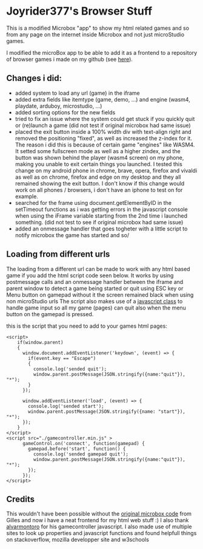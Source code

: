 # Joyrider377's Browser Stuff
This is a modified Microbox "app" to show my html related games and so from any page on the internet inside Microbox and not just microStudio games. 

I modified the microBox app to be able to add it as a frontend to a repository of browser games i made on my github (see [here](https://joyrider3774.github.io/my_browser_games/)). 

## Changes i did:

* added system to load any url (game) in the iframe
* added extra fields like itemtype (game, demo, ...) and engine (wasm4, playdate, arduboy, microstudio, ...) 
* added sorting options for the new fields
* tried to fix an issue where the system could get stuck if you quickly quit or (re)launch a game (did not test if original microbox had same issue)
* placed the exit button inside a 100% width div with text-align right and removed the positioning "fixed", as well as increased the z-index for it. The reason i did this is because of certain game "engines" like WASM4. It setted some fullscreen mode as well as a higher zindex, and the button was shown behind the player (wasm4 screen) on my phone, making you unable to exit certain things you launched. I tested this change on my android phone in chrome, brave, opera, firefox and vivaldi as well as on chrome, firefox and edge on my desktop and they all remained showing the exit button. I don't know if this change would work on all phones / browsers, i don't have an iphone to test on for example. 
* searched for the frame using document.getElementByID in the setTimeout functions as i was getting errors in the javascript console when using the iFrame variable starting from the 2nd time i launched something. (did not test to see if original microbox had same issue)
* added an onmessage handler that goes togheter with a little script to notify microbox the game has started and so/

## Loading from different urls

The loading from a different url can be made to work with any html based game if you add the html script code seen below. It works by using postmessage calls and an onmessage handler between the iframe and parent window to detect a game being started or quit using ESC key or Menu button on gamepad without it the screen remained black when using non microStudio urls
The script also makes use of a [javascript class](https://github.com/alvaromontoro/gamecontroller.js/blob/master/dist/gamecontroller.min.js) to handle game input so all my game (pages) can quit also when the menu button on the gamepad is pressed.

this is the script that you need to add to your games html pages:

```
<script>
    if(window.parent)
    {
      window.document.addEventListener('keydown', (event) => {
        if(event.key == "Escape")
        {
          console.log('sended quit');
          window.parent.postMessage(JSON.stringify({name:"quit"}), "*");
        }
      });
      
      window.addEventListener('load', (event) => {
        console.log('sended start');
        window.parent.postMessage(JSON.stringify({name: "start"}), "*");
      });
    }
</script>
<script src="./gamecontroller.min.js" >
      gameControl.on('connect', function(gamepad) {
        gamepad.before('start', function() {
          console.log('sended gamepad quit');
          window.parent.postMessage(JSON.stringify({name:"quit"}), "*");
        });
      });
</script>

```

## Credits
This wouldn't have been possible without the [original microbox code](https://microstudio.dev/i/gilles/microbox/) from Gilles and now i have a neat frontend for my html web stuff :)
I also thank [alvarmontoro](https://github.com/alvaromontoro) for his gamecontroller javascript. I also made use of multiple sites to look up properties and javascript functions and 
found helpfull things on stackoverflow, mozilla developper site and w3schools
